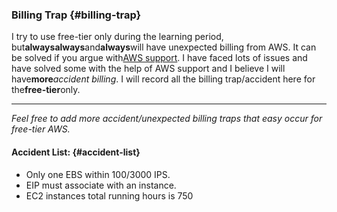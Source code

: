 ### Billing Trap {#billing-trap}

I try to use free-tier only during the learning period, but**alwaysalways**and**always**will have unexpected billing from AWS. It can be solved if you argue with[AWS support](https://console.aws.amazon.com/support/home?region=eu-west-1#). I have faced lots of issues and have solved some with the help of AWS support and I believe I will have**more**_accident billing_. I will record all the billing trap/accident here for the**free-tier**only.

---

_Feel free to add more accident/unexpected billing traps that easy occur for free-tier AWS._

#### Accident List: {#accident-list}

* Only one EBS within 100/3000 IPS.
* EIP must associate with an instance.
* EC2 instances total running hours is 750



